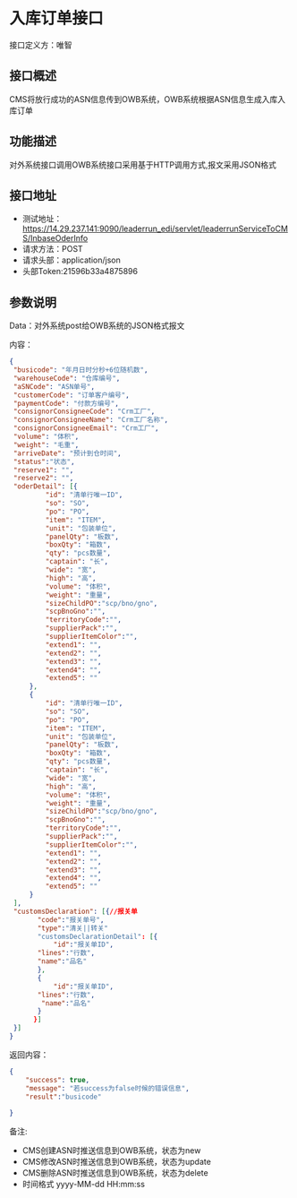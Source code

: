 # 入库订单接口

接口定义方：唯智

## 接口概述

  CMS将放行成功的ASN信息传到OWB系统，OWB系统根据ASN信息生成入库入库订单

## 功能描述

  对外系统接口调用OWB系统接口采用基于HTTP调用方式,报文采用JSON格式
  
## 接口地址  
  
  * 测试地址：https://14.29.237.141:9090/leaderrun_edi/servlet/leaderrunServiceToCMS/InbaseOderInfo  
  * 请求方法：POST
  * 请求头部：application/json
  * 头部Token:21596b33a4875896
  
## 参数说明
  
  Data：对外系统post给OWB系统的JSON格式报文 
  
  内容：
   ```json
{
	"busicode": "年月日时分秒+6位随机数",
	"warehouseCode": "仓库编号",
	"aSNCode": "ASN单号",
	"customerCode": "订单客户编号",
	"paymentCode": "付款方编号",
	"consignorConsigneeCode": "Crm工厂",
	"consignorConsigneeName": "Crm工厂名称",
	"consignorConsigneeEmail": "Crm工厂",
	"volume": "体积",
	"weight": "毛重",
	"arriveDate": "预计到仓时间",
	"status":"状态",
	"reserve1": "",
	"reserve2": "",
	"oderDetail": [{
			"id": "清单行唯一ID",
			"so": "SO",
			"po": "PO",
			"item": "ITEM",
			"unit": "包装单位",
			"panelQty": "板数",
			"boxQty": "箱数",
			"qty": "pcs数量",
			"captain": "长",
			"wide": "宽",
			"high": "高",
			"volume": "体积",
			"weight": "重量",
			"sizeChildPO":"scp/bno/gno",
			"scpBnoGno":"",
			"territoryCode":"",
			"supplierPack":"",
			"supplierItemColor":"",
			"extend1": "",
			"extend2": "",
			"extend3": "",
			"extend4": "",
			"extend5": ""
		},
		{
			"id": "清单行唯一ID",
			"so": "SO",
			"po": "PO",
			"item": "ITEM",
			"unit": "包装单位",
			"panelQty": "板数",
			"boxQty": "箱数",
			"qty": "pcs数量",
			"captain": "长",
			"wide": "宽",
			"high": "高",
			"volume": "体积",
			"weight": "重量",
			"sizeChildPO":"scp/bno/gno",
			"scpBnoGno":"",
			"territoryCode":"",
			"supplierPack":"",
			"supplierItemColor":"",
			"extend1": "",
			"extend2": "",
			"extend3": "",
			"extend4": "",
			"extend5": ""
		}
	],
	"customsDeclaration": [{//报关单
	      "code":"报关单号",
	      "type":"清关||转关"
	      "customsDeclarationDetail": [{
	          "id":"报关单ID",
		  "lines":"行数",
		  "name":"品名"
	      },
	      {
	          "id":"报关单ID",
		  "lines":"行数",
		   "name":"品名"
	      }
	     }]
	}]
}
```
      	 
返回内容：

```json
{
    "success": true,
    "message": "若success为false时候的错误信息",
    "result":"busicode"
    
}
```
备注:
 * CMS创建ASN时推送信息到OWB系统，状态为new
 * CMS修改ASN时推送信息到OWB系统，状态为update
 * CMS删除ASN时推送信息到OWB系统，状态为delete
 * 时间格式 yyyy-MM-dd HH:mm:ss
 

